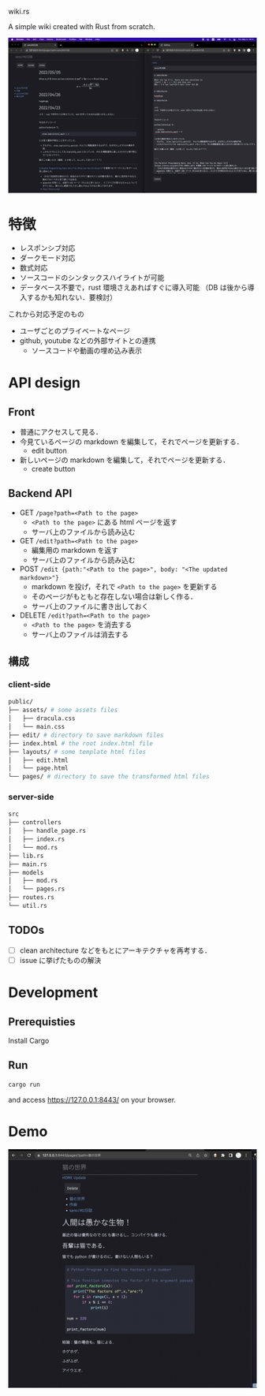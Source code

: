 wiki.rs

A simple wiki created with Rust from scratch.

![Demo](./docs/demo-diary.png)

# 特徴

- レスポンシブ対応
- ダークモード対応
- 数式対応
- ソースコードのシンタックスハイライトが可能
- データベース不要で，rust 環境さえあればすぐに導入可能
  （DB は後から導入するかも知れない．要検討）

これから対応予定のもの

- ユーザごとのプライベートなページ
- github, youtube などの外部サイトとの連携
  - ソースコードや動画の埋め込み表示

# API design

## Front

- 普通にアクセスして見る．
- 今見ているページの markdown を編集して，それでページを更新する．
  - edit button
- 新しいページの markdown を編集して，それでページを更新する．
  - create button

## Backend API

- GET `/page?path=<Path to the page>`
  - `<Path to the page>` にある html ページを返す
  - サーバ上のファイルから読み込む
- GET `/edit?path=<Path to the page>`
  - 編集用の markdown を返す
  - サーバ上のファイルから読み込む
- POST `/edit {path:"<Path to the page>", body: "<The updated markdown>"}`
  - markdown を投げ，それで `<Path to the page>` を更新する
  - そのページがもともと存在しない場合は新しく作る．
  - サーバ上のファイルに書き出しておく
- DELETE `/edit?path=<Path to the page>`
  - `<Path to the page>` を消去する
  - サーバ上のファイルは消去する

## 構成

### client-side

```sh
public/
├── assets/ # some assets files
│   ├── dracula.css
│   └── main.css
├── edit/ # directory to save markdown files
├── index.html # the root index.html file
├── layouts/ # some template html files
│   ├── edit.html
│   └── page.html
└── pages/ # directory to save the transformed html files
```

### server-side

```sh
src
├── controllers
│   ├── handle_page.rs
│   ├── index.rs
│   └── mod.rs
├── lib.rs
├── main.rs
├── models
│   ├── mod.rs
│   └── pages.rs
├── routes.rs
└── util.rs
```

## TODOs

- [ ] clean architecture などをもとにアーキテクチャを再考する．
- [ ] issue に挙げたものの解決

# Development

## Prerequisties

Install Cargo

## Run

```sh
cargo run
```

and access <https://127.0.0.1:8443/> on your browser.

# Demo

![Demo](./docs/wiki-rs-demo.png)
